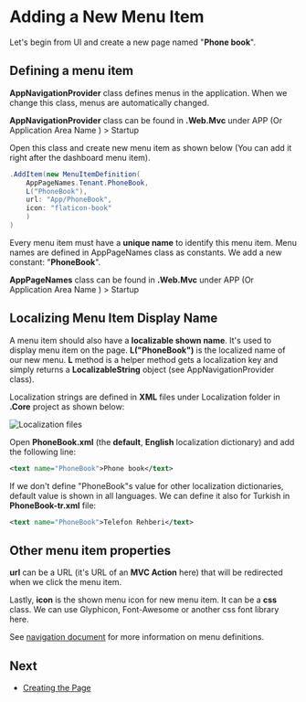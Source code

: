 # Adding a New Menu Item

Let's begin from UI and create a new page named "**Phone book**".

## Defining a menu item

**AppNavigationProvider** class defines menus in the application. When
we change this class, menus are automatically changed. 

**AppNavigationProvider** class can be found in **.Web.Mvc** under APP (Or Application Area Name ) > Startup 

Open this class and create new menu item as shown below (You can add it right after the
dashboard menu item).

```csharp
.AddItem(new MenuItemDefinition(
    AppPageNames.Tenant.PhoneBook,
    L("PhoneBook"),
    url: "App/PhoneBook",
    icon: "flaticon-book"
    )
)
```

Every menu item must have a **unique name** to identify this menu item.
Menu names are defined in AppPageNames class as constants. We add a new
constant: "**PhoneBook**".

**AppPageNames** class can be found in **.Web.Mvc** under APP (Or Application Area Name ) > Startup 



## Localizing Menu Item Display Name

A menu item should also have a **localizable shown name**. It's used to
display menu item on the page. **L("PhoneBook")** is the localized name of
our new menu. **L** method is a helper method gets a localization key
and simply returns a **LocalizableString** object (see
AppNavigationProvider class).

Localization strings are defined in **XML** files under Localization folder in **.Core** project
as shown below:

<img src="images/localization-files-5.png" alt="Localization files" class="img-thumbnail" />

Open **PhoneBook.xml** (the **default**, **English** localization
dictionary) and add the following line:

```xml
<text name="PhoneBook">Phone book</text>
```

If we don't define "PhoneBook"s value for other localization
dictionaries, default value is shown in all languages. We can define it
also for Turkish in **PhoneBook-tr.xml** file:

```xml
<text name="PhoneBook">Telefon Rehberi</text>
```

## Other menu item properties

**url** can be a URL (it's URL of an **MVC Action** here) that will be
redirected when we click the menu item.

Lastly, **icon** is the shown menu icon for new menu item. It can be a
**css** class. We can use Glyphicon, Font-Awesome or another css font
library here.

See [navigation
document](https://aspnetboilerplate.com/Pages/Documents/Navigation) for
more information on menu definitions.

## Next

- [Creating the Page](Developing-Step-By-Step-Core-Creating-Page.md)
